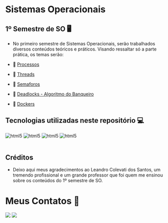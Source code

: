 # **Sistemas Operacionais**

## **1º Semestre de SO 🖥️**

- No primeiro semestre de Sistemas Operacionais, serão trabalhados diversos conteúdos teóricos e práticos. Visando ressaltar só a parte prática, os temas serão:

- 📌 [Processos](https://github.com/KawanSerafim/Sistemas_Operacionais/tree/main/src/processos)
- 📌 [Threads](https://github.com/KawanSerafim/Sistemas_Operacionais/tree/main/src/threads)
- 📌 [Semaforos]()
- 📌 [Deadlocks - Algoritmo do Banqueiro]()
- 📌 [Dockers]()

## **Tecnologias utilizadas neste repositório 💻**
<div style="display: inline_block">
    <img align="center" alt="html5" src="https://img.shields.io/badge/Debian-A81D33?style=for-the-badge&logo=debian&logoColor=white" />
    <img align="center" alt="html5" src="https://img.shields.io/badge/Linux-FCC624?style=for-the-badge&logo=linux&logoColor=black" />
    <img align="center" alt="html5" src="https://img.shields.io/badge/Windows-0078D6?style=for-the-badge&logo=windows&logoColor=white" />
    <img align="center" alt="html5" src="https://img.shields.io/badge/Java-ED8B00?style=for-the-badge&logo=openjdk&logoColor=white" />
</div><br/>

## **Créditos**

- Deixo aqui meus agradecimentos ao Leandro Colevati dos Santos, um tremendo profissional e um grande professor que foi quem me ensinou sobre os conteúdos do 1º semestre de SO.

# **Meus Contatos** 📱

<div>
    <a href="https://www.linkedin.com/in/kawan-serafim/"><img src="https://img.shields.io/badge/LinkedIn-0077B5?style=for-the-badge&logo=linkedin&logoColor=white" target="_blank"></a>
    <a href="mailto:kawanserafimdesouza@gmail.com"><img src="https://img.shields.io/badge/Gmail-D14836?style=for-the-badge&logo=gmail&logoColor=white" target="_blank"></a>
</div><br/>
